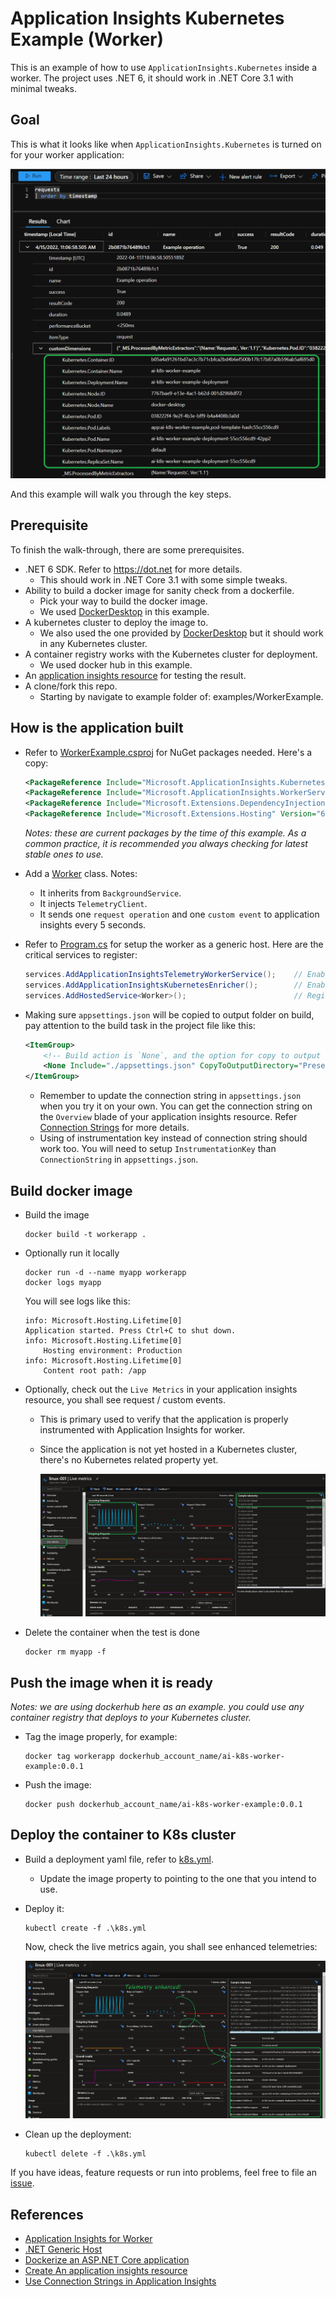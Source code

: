 # Application Insights Kubernetes Example (Worker)

This is an example of how to use `ApplicationInsights.Kubernetes` inside a worker. The project uses .NET 6, it should work in .NET Core 3.1 with minimal tweaks.

## Goal

This is what it looks like when `ApplicationInsights.Kubernetes` is turned on for your worker application:

![A image shows request telemetry with kubernetes properties](./images/RequestQuery.png)

And this example will walk you through the key steps.

## Prerequisite

To finish the walk-through, there are some prerequisites.

* .NET 6 SDK. Refer to <https://dot.net> for more details.
    * This should work in .NET Core 3.1 with some simple tweaks.
* Ability to build a docker image for sanity check from a dockerfile.
    * Pick your way to build the docker image.
    * We used [DockerDesktop](https://www.docker.com/products/docker-desktop/) in this example.
* A kubernetes cluster to deploy the image to.
    * We also used the one provided by [DockerDesktop](https://www.docker.com/products/docker-desktop/) but it should work in any Kubernetes cluster.
* A container registry works with the Kubernetes cluster for deployment.
    * We used docker hub in this example.
* An [application insights resource](https://docs.microsoft.com/en-us/azure/azure-monitor/app/create-new-resource) for testing the result.
* A clone/fork this repo.
    * Starting by navigate to example folder of: examples/WorkerExample.

## How is the application built

* Refer to [WorkerExample.csproj](./WorkerExample.csproj) for NuGet packages needed. Here's a copy:

    ```xml
    <PackageReference Include="Microsoft.ApplicationInsights.Kubernetes" Version="2.0.2" />
    <PackageReference Include="Microsoft.ApplicationInsights.WorkerService" Version="2.20.0" />
    <PackageReference Include="Microsoft.Extensions.DependencyInjection" Version="6.0.0" />
    <PackageReference Include="Microsoft.Extensions.Hosting" Version="6.0.1" />
    ```

    _Notes: these are current packages by the time of this example. As a common practice, it is recommended you always checking for latest stable ones to use._

* Add a [Worker](./Worker.cs) class. Notes:
    * It inherits from `BackgroundService`.
    * It injects `TelemetryClient`.
    * It sends one `request operation` and one `custom event` to application insights every 5 seconds.

* Refer to [Program.cs](./Program.cs) for setup the worker as a generic host. Here are the critical services to register:

    ```csharp
    services.AddApplicationInsightsTelemetryWorkerService();    // Enable Application Insights for workers.
    services.AddApplicationInsightsKubernetesEnricher();        // Enable Application Insights Kubernetes to enhance telemetries.
    services.AddHostedService<Worker>();                        // Register the background service of Worker.
    ```

* Making sure `appsettings.json` will be copied to output folder on build, pay attention to the build task in the project file like this:
    ```xml
    <ItemGroup>
        <!-- Build action is `None`, and the option for copy to output directory could be `Always` or `PreserveNewest` -->
        <None Include="./appsettings.json" CopyToOutputDirectory="PreserveNewest" />
    </ItemGroup>
    ```

    * Remember to update the connection string in `appsettings.json` when you try it on your own. You can get the connection string on the `Overview` blade of your application insights resource. Refer [Connection Strings](https://docs.microsoft.com/en-us/azure/azure-monitor/app/sdk-connection-string?tabs=net) for more details.
    * Using of instrumentation key instead of connection string should work too. You will need to setup `InstrumentationKey` than `ConnectionString` in `appsettings.json`.

## Build docker image

* Build the image

    ```shell
    docker build -t workerapp .
    ```

* Optionally run it locally

    ```shell
    docker run -d --name myapp workerapp
    docker logs myapp
    ```

    You will see logs like this:
    
    ```shell
    info: Microsoft.Hosting.Lifetime[0]
    Application started. Press Ctrl+C to shut down.
    info: Microsoft.Hosting.Lifetime[0]
        Hosting environment: Production
    info: Microsoft.Hosting.Lifetime[0]
        Content root path: /app
    ```

* Optionally, check out the `Live Metrics` in your application insights resource, you shall see request / custom events. 
    * This is primary used to verify that the application is properly instrumented with Application Insights for worker.
    * Since the application is not yet hosted in a Kubernetes cluster, there's no Kubernetes related property yet.

        ![A screenshot showing request and custom events in live metrics](./images/LiveMetrics.png)

* Delete the container when the test is done

    ```shell
    docker rm myapp -f
    ```

## Push the image when it is ready

_Notes: we are using dockerhub here as an example. you could use any container registry that deploys to your Kubernetes cluster._

* Tag the image properly, for example:
    ```shell
    docker tag workerapp dockerhub_account_name/ai-k8s-worker-example:0.0.1
    ```
    
    

* Push the image:

    ```shell
    docker push dockerhub_account_name/ai-k8s-worker-example:0.0.1
    ```

## Deploy the container to K8s cluster

* Build a deployment yaml file, refer to [k8s.yml](./k8s.yml).

    * Update the image property to pointing to the one that you intend to use.

* Deploy it:

    ```shell
    kubectl create -f .\k8s.yml
    ```

    Now, check the live metrics again, you shall see enhanced telemetries:

    ![A screenshot shows enhanced telemetries](./images/TelemetryEnhanced.png)

* Clean up the deployment:

    ```shell
    kubectl delete -f .\k8s.yml
    ```

If you have ideas, feature requests or run into problems, feel free to file an [issue](https://github.com/microsoft/ApplicationInsights-Kubernetes/issues).

## References

* [Application Insights for Worker](https://docs.microsoft.com/en-us/azure/azure-monitor/app/worker-service#using-application-insights-sdk-for-worker-services)
* [.NET Generic Host](https://docs.microsoft.com/en-us/dotnet/core/extensions/generic-host)
* [Dockerize an ASP.NET Core application](https://docs.docker.com/samples/dotnetcore/)
* [Create An application insights resource](https://docs.microsoft.com/en-us/azure/azure-monitor/app/create-new-resource)
* [Use Connection Strings in Application Insights](https://docs.microsoft.com/en-us/azure/azure-monitor/app/sdk-connection-string?tabs=net)